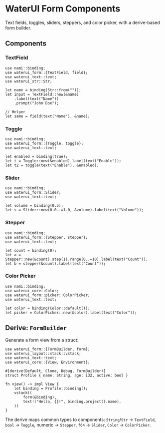 # WaterUI Form Components

Text fields, toggles, sliders, steppers, and color picker, with a derive-based form builder.

## Components

### TextField

```rust,ignore
use nami::binding;
use waterui_form::{TextField, field};
use waterui_text::text;
use waterui_str::Str;

let name = binding(Str::from(""));
let input = TextField::new(&name)
    .label(text("Name"))
    .prompt("John Doe");

// Helper
let same = field(text("Name"), &name);
```

### Toggle

```rust,ignore
use nami::binding;
use waterui_form::{Toggle, toggle};
use waterui_text::text;

let enabled = binding(true);
let t = Toggle::new(&enabled).label(text("Enable"));
let t2 = toggle(text("Enable"), &enabled);
```

### Slider

```rust,ignore
use nami::binding;
use waterui_form::Slider;
use waterui_text::text;

let volume = binding(0.5);
let s = Slider::new(0.0..=1.0, &volume).label(text("Volume"));
```

### Stepper

```rust,ignore
use nami::binding;
use waterui_form::{Stepper, stepper};
use waterui_text::text;

let count = binding(0);
let a = Stepper::new(&count).step(1).range(0..=10).label(text("Count"));
let b = stepper(&count).label(text("Count"));
```

### Color Picker

```rust,ignore
use nami::binding;
use waterui_core::Color;
use waterui_form::picker::ColorPicker;
use waterui_text::text;

let color = binding(Color::default());
let picker = ColorPicker::new(&color).label(text("Color"));
```

## Derive: `FormBuilder`

Generate a form view from a struct:

```rust,ignore
use waterui_form::{FormBuilder, form};
use waterui_layout::stack::vstack;
use waterui_text::text;
use waterui_core::{View, Environment};

#[derive(Default, Clone, Debug, FormBuilder)]
struct Profile { name: String, age: i32, active: bool }

fn view() -> impl View {
    let binding = Profile::binding();
    vstack((
        form(&binding),
        text!("Hello, {}!", binding.project().name),
    ))
}
```

The derive maps common types to components: `String`/`Str` → `TextField`, `bool` → `Toggle`, numeric → `Stepper`, `f64` → `Slider`, `Color` → `ColorPicker`.
